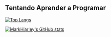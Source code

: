 ## Tentando Aprender a Programar

[![Top Langs](https://github-readme-stats.vercel.app/api/top-langs/?username=MarkHiarley&layout=compact&langs_count=7&theme=dracula)](https://github.com/MarkHiarley)

[![MarkHiarley's GitHub stats](https://github-readme-stats.vercel.app/api?username=MarkHiarley&show_icons=true&theme=dracula&include_all_commits=true&count_private=true)](https://github.com/MarkHiarley)



